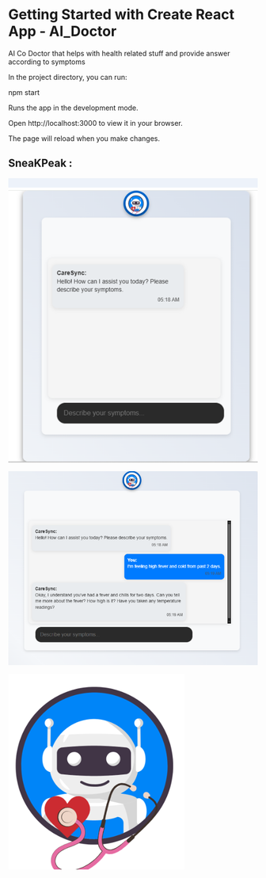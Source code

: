 # Getting Started with Create React App - AI_Doctor
<u></u>
AI Co Doctor that helps with health related stuff and provide answer according to symptoms

In the project directory, you can run:

npm start

Runs the app in the development mode.

Open http://localhost:3000 to view it in your browser.

The page will reload when you make changes.

## SneaKPeak :

![alt text](image.png)

![alt text](image-1.png)

![alt text](image-2.png)
